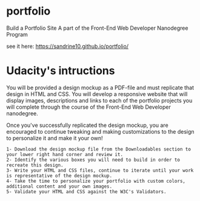 # portfolio
Build a Portfolio Site A part of the Front-End Web Developer Nanodegree Program

see it here: https://sandrine10.github.io/portfolio/


# Udacity's intructions

You will be provided a design mockup as a PDF-file and must replicate that design in HTML and CSS. You will develop a responsive website that will display images, descriptions and links to each of the portfolio projects you will complete through the course of the Front-End Web Developer nanodegree.

Once you've successfully replicated the design mockup, you are encouraged to continue tweaking and making customizations to the design to personalize it and make it your own!

    1- Download the design mockup file from the Downloadables section to your lower right hand corner and review it.
    2- Identify the various boxes you will need to build in order to recreate this design.
    3- Write your HTML and CSS files, continue to iterate until your work is representative of the design mockup.
    4- Take the time to personalize your portfolio with custom colors, additional content and your own images.
    5- Validate your HTML and CSS against the W3C's Validators.

